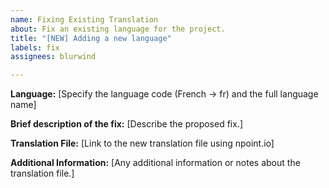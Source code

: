 ```yaml
---
name: Fixing Existing Translation
about: Fix an existing language for the project.
title: "[NEW] Adding a new language"
labels: fix
assignees: blurwind

---
```


**Language:**
[Specify the language code (French → fr) and the full language name] 

**Brief description of the fix:**
[Describe the proposed fix.]

**Translation File:**
[Link to the new translation file using npoint.io]

**Additional Information:**
[Any additional information or notes about the translation file.]
